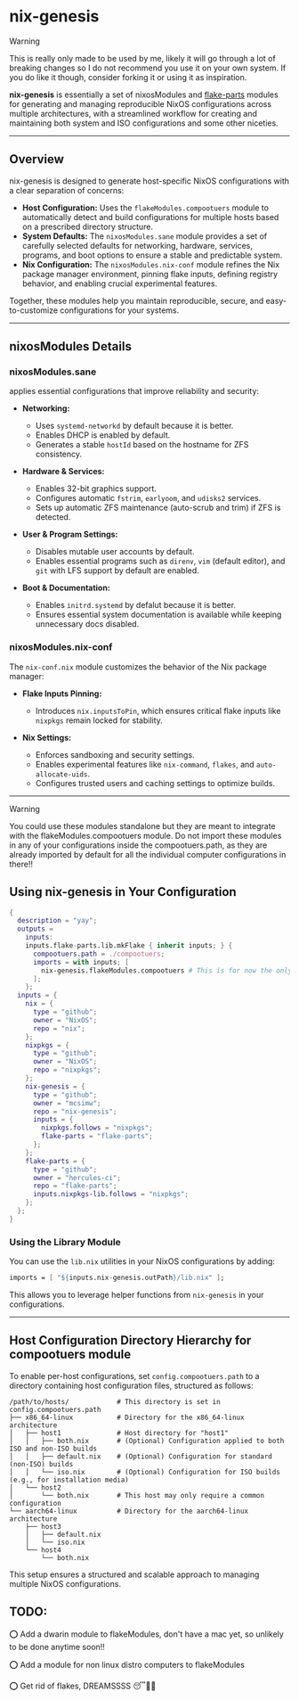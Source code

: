 # nix-genesis

> [!WARNING]
> This is really only made to be used by me, likely it will go through a lot of
> breaking changes so I do not recommend you use it on your own system. If you
> do like it though, consider forking it or using it as inspiration.

**nix-genesis** is essentially a set of nixosModules and [flake-parts](https://github.com/hercules-ci/flake-parts) modules for generating and managing reproducible NixOS configurations across multiple architectures, with a streamlined workflow for creating and maintaining both system and ISO configurations and some other niceties.

---

## Overview

nix-genesis is designed to generate host-specific NixOS configurations with a clear separation of concerns:

- **Host Configuration:** Uses the `flakeModules.compootuers` module to automatically detect and build configurations for multiple hosts based on a prescribed directory structure.
- **System Defaults:** The `nixosModules.sane` module provides a set of carefully selected defaults for networking, hardware, services, programs, and boot options to ensure a stable and predictable system.
- **Nix Configuration:** The `nixosModules.nix-conf` module refines the Nix package manager environment, pinning flake inputs, defining registry behavior, and enabling crucial experimental features.

Together, these modules help you maintain reproducible, secure, and easy-to-customize configurations for your systems.

---

## nixosModules Details

### nixosModules.sane

applies essential configurations that improve reliability and security:

- **Networking:**

  - Uses `systemd-networkd` by default because it is better.
  - Enables  DHCP is enabled by default.
  - Generates a stable `hostId` based on the hostname for ZFS consistency.

- **Hardware & Services:**

  - Enables 32-bit graphics support.
  - Configures automatic `fstrim`, `earlyoom`, and `udisks2` services.
  - Sets up automatic ZFS maintenance (auto-scrub and trim) if ZFS is detected.

- **User & Program Settings:**

  - Disables mutable user accounts by default.
  - Enables essential programs such as `direnv`, `vim` (default editor), and `git` with LFS support by default are enabled.

- **Boot & Documentation:**

  - Enables `initrd.systemd` by defalut  because it is better. 
  - Ensures essential system documentation is available while keeping unnecessary docs disabled.

### nixosModules.nix-conf

The `nix-conf.nix` module customizes the behavior of the Nix package manager:

- **Flake Inputs Pinning:**

  - Introduces `nix.inputsToPin`, which ensures critical flake inputs like `nixpkgs` remain locked for stability.

- **Nix Settings:**

  - Enforces sandboxing and security settings.
  - Enables experimental features like `nix-command`, `flakes`, and `auto-allocate-uids`.
  - Configures trusted users and caching settings to optimize builds.

---

> [!WARNING]
> You could use these modules standalone but they are meant to integrate with
> the flakeModules.compootuers module. Do not import these modules in any of 
> your configurations inside the compootuers.path, as they are already imported
> by default for all the individual computer configurations in there!!

## Using nix-genesis in Your Configuration

```nix
{
  description = "yay";
  outputs =
    inputs:
    inputs.flake-parts.lib.mkFlake { inherit inputs; } {
      compootuers.path = ./compootuers;
      imports = with inputs; [
        nix-genesis.flakeModules.compootuers # This is for now the only flake-parts module available for now
      ];
    };
  inputs = {
    nix = {
      type = "github";
      owner = "NixOS";
      repo = "nix";
    };
    nixpkgs = {
      type = "github";
      owner = "NixOS";
      repo = "nixpkgs";
    };
    nix-genesis = {
      type = "github";
      owner = "mcsimw";
      repo = "nix-genesis";
      inputs = {
        nixpkgs.follows = "nixpkgs";
        flake-parts = "flake-parts";
      };
    };
    flake-parts = {
      type = "github";
      owner = "hercules-ci";
      repo = "flake-parts";
      inputs.nixpkgs-lib.follows = "nixpkgs"; 
    };
  };
}
```
### Using the Library Module

You can use the `lib.nix` utilities in your NixOS configurations by adding:

```nix
imports = [ "${inputs.nix-genesis.outPath}/lib.nix" ];
```

This allows you to leverage helper functions from `nix-genesis` in your configurations.

---

## Host Configuration Directory Hierarchy for compootuers module

To enable per-host configurations, set `config.compootuers.path` to a directory containing host configuration files, structured as follows:

```
/path/to/hosts/            # This directory is set in config.compootuers.path
├── x86_64-linux           # Directory for the x86_64-linux architecture
│   ├── host1              # Host directory for "host1"
│   │   ├── both.nix       # (Optional) Configuration applied to both ISO and non-ISO builds
│   │   ├── default.nix    # (Optional) Configuration for standard (non-ISO) builds
│   │   └── iso.nix        # (Optional) Configuration for ISO builds (e.g., for installation media)
│   └── host2
│       └── both.nix       # This host may only require a common configuration
└── aarch64-linux          # Directory for the aarch64-linux architecture
    ├── host3
    │   ├── default.nix
    │   └── iso.nix
    └── host4
        └── both.nix
```

This setup ensures a structured and scalable approach to managing multiple NixOS configurations.

## TODO:
⭕ Add a dwarin module to flakeModules, don't have a mac yet, so unlikely to be done anytime soon!!

⭕ Add a module for non linux distro computers to flakeModules

⭕ Get rid of flakes, DREAMSSSS 😴💭🤤
